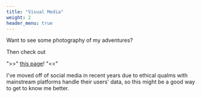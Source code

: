 ```yaml
---
title: "Visual Media"
weight: 2
header_menu: true
---
```


Want to see some photography of my adventures?

Then check out

">>" [this page](/photography)! "<<"

I've moved off of social media in recent years due to ethical qualms with mainstream platforms handle their users' data, so this might be a good way to get to know me better.
